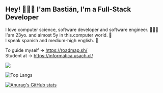 ## Hey! 🙋🏻‍♂️ I'am Bastián, I'm a Full-Stack Developer

I love computer science, software developer and software engineer. 👨🏻‍💻       
I'am 23yo. and almost 5y in this.computer world. 💾                           
I speak spanish and medium-high english. 💬           

To guide myself → https://roadmap.sh/                                                                                                                                                                                                                                                                                                                                        
Student at → https://informatica.usach.cl/                            

![](https://komarev.com/ghpvc/?username=vastien&color=yellow)


 ![Top Langs](https://github-readme-stats.vercel.app/api/top-langs/?username=vastien&langs_count=10&layout=compact&hide=html,css,scss&theme=tokyonight) 
 
         
             
 [![Anurag's GitHub stats](https://github-readme-stats.vercel.app/api?username=vastien&theme=tokyonight)](https://github.com/vastient)





